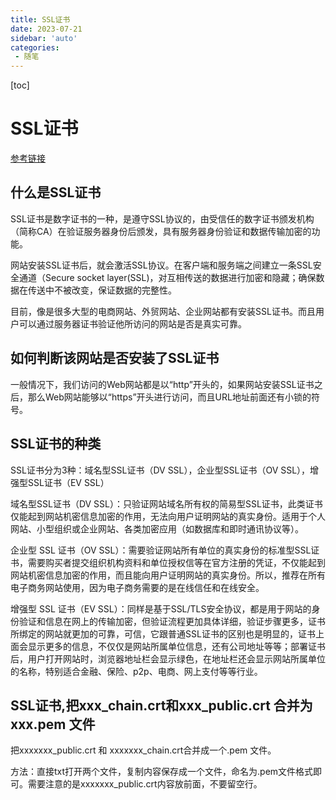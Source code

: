 ```yaml
---
title: SSL证书
date: 2023-07-21
sidebar: 'auto'
categories:
 - 随笔
---
```


[toc]

# SSL证书

[参考链接](https://zhuanlan.zhihu.com/p/34753269)

## 什么是SSL证书

SSL证书是数字证书的一种，是遵守SSL协议的，由受信任的数字证书颁发机构（简称CA）在验证服务器身份后颁发，具有服务器身份验证和数据传输加密的功能。

网站安装SSL证书后，就会激活SSL协议。在客户端和服务端之间建立一条SSL安全通道（Secure socket layer(SSL)，对互相传送的数据进行加密和隐藏；确保数据在传送中不被改变，保证数据的完整性。

目前，像是很多大型的电商网站、外贸网站、企业网站都有安装SSL证书。而且用户可以通过服务器证书验证他所访问的网站是否是真实可靠。

## 如何判断该网站是否安装了SSL证书

一般情况下，我们访问的Web网站都是以“http”开头的，如果网站安装SSL证书之后，那么Web网站能够以“https”开头进行访问，而且URL地址前面还有小锁的符号。

## SSL证书的种类

SSL证书分为3种：域名型SSL证书（DV SSL），企业型SSL证书（OV SSL），增强型SSL证书（EV SSL）

域名型SSL证书（DV SSL）：只验证网站域名所有权的简易型SSL证书，此类证书仅能起到网站机密信息加密的作用，无法向用户证明网站的真实身份。适用于个人网站、小型组织或企业网站、各类加密应用（如数据库和即时通讯协议等）。

企业型 SSL 证书（OV SSL）：需要验证网站所有单位的真实身份的标准型SSL证书，需要购买者提交组织机构资料和单位授权信等在官方注册的凭证，不仅能起到网站机密信息加密的作用，而且能向用户证明网站的真实身份。所以，推荐在所有电子商务网站使用，因为电子商务需要的是在线信任和在线安全。

增强型 SSL 证书（EV SSL）：同样是基于SSL/TLS安全协议，都是用于网站的身份验证和信息在网上的传输加密，但验证流程更加具体详细，验证步骤更多，证书所绑定的网站就更加的可靠，可信，它跟普通SSL证书的区别也是明显的，证书上面会显示更多的信息，不仅仅是网站所属单位信息，还有公司地址等等；部署证书后，用户打开网站时，浏览器地址栏会显示绿色，在地址栏还会显示网站所属单位的名称，特别适合金融、保险、p2p、电商、网上支付等等行业。

## SSL证书,把xxx_chain.crt和xxx_public.crt 合并为xxx.pem 文件

把xxxxxxx_public.crt 和 xxxxxxx_chain.crt合并成一个.pem 文件。

方法：直接txt打开两个文件，复制内容保存成一个文件，命名为.pem文件格式即可。需要注意的是xxxxxxx_public.crt内容放前面，不要留空行。